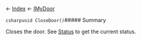 ← [Index](Api-Index) ← [IMyDoor](Sandbox.ModAPI.Ingame.IMyDoor)

```csharpvoid CloseDoor()```##### Summary

Closes the door. See [Status](Sandbox.ModAPI.Ingame.IMyDoor.Status) to get the current status.

